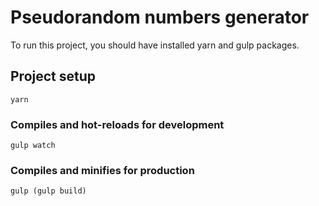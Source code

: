 # Pseudorandom numbers generator

To run this project, you should have installed yarn and gulp packages.

## Project setup

```
yarn
```

### Compiles and hot-reloads for development

```
gulp watch
```

### Compiles and minifies for production

```
gulp (gulp build)
```
